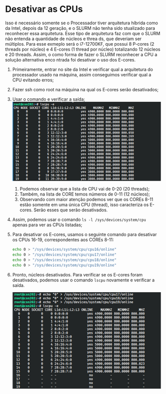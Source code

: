 # Desativar as CPUs

Isso é necessário somente se o Processador tiver arquitetura híbrida como da Intel, depois da 12 geração, e o SLURM não tenha sido stualizado para reconhecer essa arquitetura. Esse tipo de arquitetura faz com que o SLURM não entenda a quantidade de núcleos e threa
ds, que deveriam ser múltiplos. Para esse exmeplo será o i7-12700KF, que possui 8 P-cores (2 threads por núcleo) e 4 E-cores (1 thread por núcleo) totalizando 12 núcleos e 20 threads. Assim, o como forma de fazer o SLURM reconhecer a CPU a solução alternativa enco
ntrada foi desativar o uso dos E-cores.


1. Primeiramente, entrar no site da Intel e verificar qual a arquitetura do processador usado na máquina, assim conseguimos verificar qual a CPU evitando erros;

2. Fazer ssh como root na máquina na qual os E-cores serão desativados;

3. Usar o comando e verificar a saída;
    ![Alt text](./lscpu_e.png "lscpu output")

    1. Podemos observar que a lista de CPU vai de 0-20 (20 threads);
    2. Também, na lista de CORE temos números de 0-11 (12 núcleos);
    3. Observando com maior atenção podemos ver que os COREs 8-11 estão somente em uma única CPU (thread), isso caracteriza os E-cores. Serão esses que serão desativados.

4. Assim, podemos usar o comando ```ls -l /sys/devices/system/cpu``` apenas para ver as CPUs listadas;

5. Para desativar os E-cores, usamos o seguinte comando para desativar os CPUs 16-19, correspondentes aos COREs 8-11:

    ```bash 
    echo 0 > "/sys/devices/system/cpu/cpu16/online"
    echo 0 > "/sys/devices/system/cpu/cpu17/online"
    echo 0 > "/sys/devices/system/cpu/cpu18/online"
    echo 0 > "/sys/devices/system/cpu/cpu19/online"
    ```
6. Pronto, núcleos desativados. Para verificar se os E-cores foram desativados, podemos usar o comando ```lscpu``` novamente e verificar a saída.

    ![Alt text](./desativarCPU.png "Desativar CPUs output")
